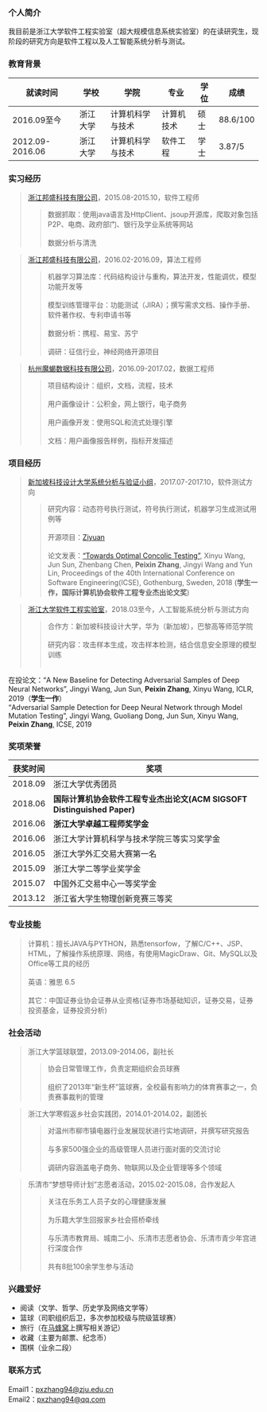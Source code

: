 ### 个人简介
我目前是浙江大学软件工程实验室（超大规模信息系统实验室）的在读研究生，现阶段的研究方向是软件工程以及人工智能系统分析与测试。

### 教育背景

| 就读时间 | 学校 | 学院 | 专业 | 学位 | 成绩 |
| ------- | --- | --- | --- | --- | --- |
| 2016.09至今 | 浙江大学 | 计算机科学与技术 | 计算机技术 | 硕士 | 88.6/100 |
| 2012.09-2016.06 | 浙江大学 | 计算机科学与技术 | 软件工程 | 学士 | 3.87/5 |

### 实习经历

> [浙江邦盛科技有限公司](https://www.bsfit.com.cn)，2015.08-2015.10，软件工程师
>> 数据抓取：使用java语言及HttpClient、jsoup开源库，爬取对象包括P2P、电商、政府部门、银行及学业系统等网站<br/><br/>
数据分析与清洗

> [浙江邦盛科技有限公司](https://www.bsfit.com.cn)，2016.02-2016.09，算法工程师
>> 机器学习算法库：代码结构设计与重构，算法开发，性能调优，模型功能开发等<br/><br/>
模型训练管理平台：功能测试（JIRA）；撰写需求文档、操作手册、软件著作权、专利申请书等<br/><br/>
数据分析：携程、易宝、苏宁<br/><br/>
调研：征信行业，神经网络开源项目

> [杭州魔蝎数据科技有限公司](http://www.91moxie.com)，2016.09-2017.02，数据工程师
>> 项目结构设计：组织，文档，流程，技术<br/><br/>
用户画像设计：公积金，网上银行，电子商务<br/><br/>
用户画像开发：使用SQL和流式处理引擎<br/><br/>
文档：用户画像报告样例，指标开发描述

### 项目经历

> [新加坡科技设计大学系统分析与验证小组](http://sav.sutd.edu.sg)，2017.07-2017.10，软件测试方向
>> 研究内容：动态符号执行测试，符号执行测试，机器学习生成测试用例等 <br/><br/>
开源项目：[Ziyuan](https://github.com/sunjun-group/Ziyuan)<br/><br/>
论文发表：[“Towards Optimal Concolic Testing”](https://dl.acm.org/citation.cfm?id=3180177), Xinyu Wang, Jun Sun, Zhenbang Chen, **Peixin Zhang**, Jingyi Wang and Yun Lin, Proceedings of the 40th International Conference on Software Engineering(ICSE), Gothenburg, Sweden, 2018 (**学生一作，国际计算机协会软件工程专业杰出论文奖**)

> [浙江大学软件工程实验室](http://www.vlis.zju.edu.cn)，2018.03至今，人工智能系统分析与测试方向
>> 合作方：新加坡科技设计大学，华为（新加坡），巴黎高等师范学院<br/><br/>
研究内容：攻击样本生成，攻击样本检测，结合信息安全原理的模型训练<br/><br/>
<!-- 开源项目： <br/><br/> -->
在投论文：“A New Baseline for Detecting Adversarial Samples of Deep Neural Networks”, Jingyi Wang, Jun Sun, **Peixin Zhang**, Xinyu Wang, ICLR, 2019（**学生一作**）<br/>
“Adversarial Sample Detection for Deep Neural Network through Model Mutation Testing”, Jingyi Wang, Guoliang Dong, Jun Sun, Xinyu Wang, **Peixin Zhang**, ICSE, 2019

### 奖项荣誉

| 获奖时间 | 奖项 |
| ------- | --- |
| 2018.09 | 浙江大学优秀团员 |
| 2018.06 | **国际计算机协会软件工程专业杰出论文(ACM SIGSOFT Distinguished Paper)** |
| 2016.06 | **浙江大学卓越工程师奖学金** |
| 2016.06 | 浙江大学计算机科学与技术学院三等实习奖学金 |
| 2016.05 | 浙江大学外汇交易大赛第一名 |
| 2015.09 | 浙江大学二等学业奖学金 |
| 2015.07 | 中国外汇交易中心一等奖学金 |
| 2013.12 | 浙江省大学生物理创新竞赛三等奖 |

### 专业技能

> 计算机：擅长JAVA与PYTHON，熟悉tensorfow，了解C/C++、JSP、HTML，了解操作系统原理、网络，有使用MagicDraw、Git、MySQL以及Office等工具的经历<br/><br/>
英语：雅思 6.5<br/><br/>
其它：中国证券业协会证券从业资格(证券市场基础知识，证券交易，证券投资基金，证券投资分析)

### 社会活动

> 浙江大学篮球联盟，2013.09-2014.06，副社长
>> 协会日常管理工作，负责定期组织会员球赛<br/><br/>
组织了2013年“新生杯”篮球赛，全校最有影响力的体育赛事之一，负责赛事裁判的管理

> 浙江大学寒假返乡社会实践团，2014.01-2014.02，副团长
>> 对温州市柳市镇电器行业发展现状进行实地调研，并撰写研究报告<br/><br/>
与多家500强企业的高级管理人员进行面对面的交流讨论<br/><br/>
调研内容涵盖电子商务、物联网以及企业管理等多个领域

> 乐清市“梦想导师计划”志愿者活动，2015.02-2015.08，合作发起人
>> 关注在乐务工人员子女的心理健康发展<br/><br/>
为乐籍大学生回报家乡社会搭桥牵线<br/><br/>
与乐清市教育局、城南二小、乐清市志愿者协会、乐清市青少年宫进行深度合作<br/><br/>
共有8批100余学生参与活动

### 兴趣爱好

- 阅读（文学、哲学、历史学及网络文学等）
- 篮球（司职组织后卫，多次参加校级与院级篮球赛）
- 旅行（在[马蜂窝](http://www.mafengwo.cn)上撰写相关游记）
- 收藏（主要为邮票、纪念币）
- 围棋（业余二段）

### 联系方式

Email1：<pxzhang94@zju.edu.cn><br/>
Email2：<pxzhang94@qq.com>


<!-- > 写写代码，做做设计，  
> 离开世界之前，一切都是过程。

Hey，我是黄玄，病毒种，进化程度不明，多出没于[博客](https://huangxuan.me)、[微博](weibo.com/huxpro)、[知乎](https://www.zhihu.com/people/huxpro/pins/posts)、[Twitter](https://twitter.com/Huxpro/)、[Github](http://github.com/huxpro)、[Medium](https://medium.com/@Huxpro) 等地带，绝招尚在开发中。

职业是软件工程师，[Web 工会](https://medium.com/ben-and-dion/team-web-3315aa447fb2#.359a9c6cl)活跃成员。目前在 [Facebook](https://www.facebook.com/) 写 [Reason](https://reasonml.github.io/) 与 [Messenger.com](http://messenger.com/) ，曾被招募为淘宝网 · [阿里旅行](http://alitrip.com)前端工程师、微影时代 · [微票儿](http://www.wepiao.com/?r=movie)前端基础工程团队负责人、[饿了么](https://ele.me/) · 大前端团队 · [PWA 顾问](https://medium.com/elemefe/upgrading-ele-me-to-progressive-web-app-2a446832e509)。

一些作品和开源软件项目，👉 戳 [Portfolio](/portfolio)、[Github](http://github.com/huxpro)、[演说.io](https://zhuanlan.zhihu.com/p/21280918)。 


##### Talks

- [Upgrading to Progressive Web Apps][9] · [JSConf CN 上海 2017](http://2017.jsconf.cn/)
- Building Progressive Web Apps · [CSDI 广州 2017](http://www.csdisummit.com/)
- The State of Progressive Web App · GDG IO Redux 北京 2017
- 炒冷饭 · PWA 到底是个什么玩意？· Baidu HQ 北京 2017
- [Service Worker 101][5] · GDG DevFest 北京 2016
- [Progressive Web App，复兴序章][4] · [QCon 上海 2016](http://2016.qconshanghai.com/presentation/3111)
- Progressive Web App 之我见 · GDG IO Redux 北京 2016
- [CSS Still Sucks 2015][2] · 2015
- [JavaScript 模块化七日谈][1] · 2015

[1]: //huangxuan.me/2015/07/09/js-module-7day/
[2]: //huangxuan.me/2015/12/28/css-sucks-2015/
[3]: //huangxuan.me/2016/06/05/pwa-in-my-pov/
[4]: //huangxuan.me/2016/10/20/pwa-qcon2016/
[5]: //huangxuan.me/2016/11/20/sw-101-gdgdf/
[6]: https://yanshuo.io/assets/player/?deck=58ac8598b123db0067292f92 "PWA Rehashing"
[7]: https://yanshuo.io/assets/player/?deck=593ad6fbfe88c2006a0a0d6d "The State of PWA"
[8]: https://yanshuo.io/assets/player/?deck=594d673d570c357d0698a950 "Building PWA"
[9]: //huangxuan.me/jsconfcn2017/ -->
